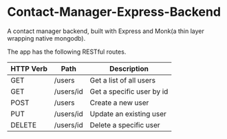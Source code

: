 Contact-Manager-Express-Backend
===============================

A contact manager backend, built with Express and Monk(a thin layer wrapping native mongodb). 

The app has the following RESTful routes. 

HTTP Verb | Path | Description
---  | --- | ---
GET  | /users | Get a list of all users
GET  | /users/id | Get a specific user by id
POST | /users | Create a new user
PUT | /users/id | Update an existing user
DELETE | /users/id | Delete a specific user
